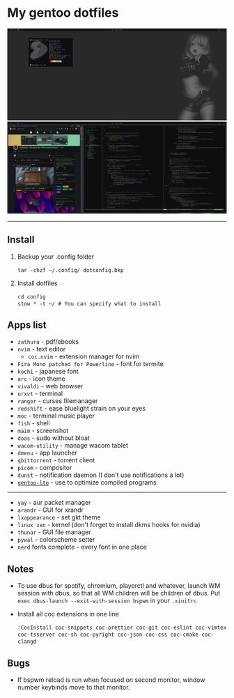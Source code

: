 # My gentoo dotfiles

![](https://github.com/maksmeshkov/dotfiles/blob/dracula/screenshots/gray-stable-neofetch.png)
![](https://github.com/maksmeshkov/dotfiles/blob/dracula/screenshots/gray-stable-workflow.png)

---

## Install

1.  Backup your .config folder

        tar -chzf ~/.config/ dotconfig.bkp

2.  Install dotfiles

        cd config
        stow * -t ~/ # You can specify what to install

## Apps list

-   `zathura` - pdf/ebooks
-   `nvim` - text editor
    -   `coc.nvim` - extension manager for nvim
-   `Fira Mono patched for Powerline` - font for termite
-   `kochi` - japanese font
-   `arc` - icon theme
-   `vivaldi` - web browser
-   `urxvt` - terminal
-   `ranger` - curses filemanager
-   `redshift` - ease bluelight strain on your eyes
-   `moc` - terminal music player
-   `fish` - shell
-   `maim` - screenshot
-   `doas` - sudo without bloat
-   `wacom-utility` - manage wacom tablet
-   `dmenu` - app launcher
-   `qbittorrent` - torrent client
-   `picom` - compositor
-   `dunst` - notification daemon (I don't use notifications a lot)
-   [`gentoo-lto`](https://github.com/InBetweenNames/gentooLTO) - use to optimize compiled programs

---

-   `yay` - aur packet manager
-   `arandr` - GUI for xrandr
-   `lxappearance` - set gkt theme
-   `linux zen` - kernel (don't forget to install dkms hooks for nvidia)
-   `thunar` - GUI file manager
-   `pywal` - colorscheme setter
-   `nerd` fonts complete - every font in one place

## Notes

-   To use dbus for spotify, chromium, playerctl and whatever, launch WM
    session with dbus, so that all WM children will be children of dbus. Put
    `exec dbus-launch --exit-with-session bspwm` in your `.xinitrc`
-   Install all coc extensions in one line

        :CocInstall coc-snippets coc-prettier coc-git coc-eslint coc-vimtex coc-tsserver coc-sh coc-pyright coc-json coc-css coc-cmake coc-clangd

## Bugs

-   If bspwm reload is run when focused on second monitor, window number
    keybinds move to that monitor.
